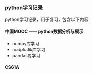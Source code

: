 ### **python学习记录**
python学习记录，用于复习，包含以下内容
#### 中国MOOC —— python数据分析与展示
* numpy库学习
* matplotlib库学习
* pandas库学习
#### CS61A


